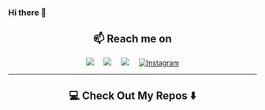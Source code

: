 ### Hi there 👋

<h2  align="center">📫 Reach me on</h2>
<p align="center">
  <a target="_blank"href="https://www.linkedin.com/in/muhammad-yuansheva-firmansyah-5856571b2/"><img src="https://img.shields.io/badge/linkedin-%230077B5.svg?&style=for-the-badge&logo=linkedin&logoColor=white" /></a>&nbsp;&nbsp;&nbsp;&nbsp;
  <a target="_blank"href="https://twitter.com/CucuKuntilanak"><img src="https://img.shields.io/badge/twitter-%231DA1F2.svg?&style=for-the-badge&logo=twitter&logoColor=white" /></a>&nbsp;&nbsp;&nbsp;&nbsp;
  <a href="mailto:yuansheva20@gmail.com?subject=Hello%20Yuansheva,%20From%20Github"><img src="https://img.shields.io/badge/gmail-%23D14836.svg?&style=for-the-badge&logo=gmail&logoColor=white" /></a>&nbsp;&nbsp;&nbsp;&nbsp;
  <a target="_blank" href="https://www.instagram.com/yuansheva">
    <img src="https://img.shields.io/badge/Instagram-%231DA1F2.svg?style=for-the-badge&logo=Instagram&logoColor=white" alt="Instagram">
  </a> 
</p>

<hr>

<h2  align="center">💻 Check Out My Repos ⬇️ </h2>
